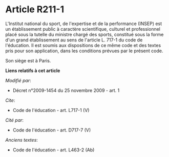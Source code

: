 # Article R211-1

L'Institut national du sport, de l'expertise et de la performance (INSEP) est un établissement public à caractère
scientifique, culturel et professionnel placé sous la tutelle du ministre chargé des sports, constitué sous la forme d'un
grand établissement au sens de l'article L. 717-1 du code de l'éducation. Il est soumis aux dispositions de ce même code et
des textes pris pour son application, dans les conditions prévues par le présent code. 

Son siège est à Paris.

**Liens relatifs à cet article**

_Modifié par_:

  - Décret n°2009-1454 du 25 novembre 2009 - art. 1

_Cite_:

  - Code de l'éducation - art. L717-1 (V)

_Cité par_:

  - Code de l'éducation - art. D717-7 (V)

_Anciens textes_:

  - Code de l'éducation - art. L463-2 (Ab)
